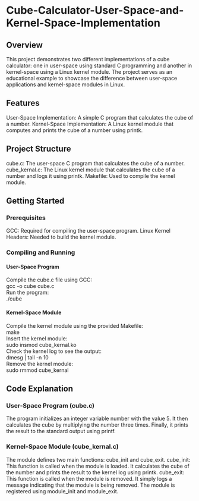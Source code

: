 # Cube-Calculator-User-Space-and-Kernel-Space-Implementation

## Overview
This project demonstrates two different implementations of a cube calculator: one in user-space using standard C programming and another in kernel-space using a Linux kernel module. The project serves as an educational example to showcase the difference between user-space applications and kernel-space modules in Linux.

## Features
User-Space Implementation: A simple C program that calculates the cube of a number.
Kernel-Space Implementation: A Linux kernel module that computes and prints the cube of a number using printk.

## Project Structure
cube.c: The user-space C program that calculates the cube of a number.
cube_kernal.c: The Linux kernel module that calculates the cube of a number and logs it using printk.
Makefile: Used to compile the kernel module.

## Getting Started
### Prerequisites
GCC: Required for compiling the user-space program.
Linux Kernel Headers: Needed to build the kernel module.
### Compiling and Running
#### User-Space Program
Compile the cube.c file using GCC:  
gcc -o cube cube.c  
Run the program:  
./cube  
#### Kernel-Space Module
Compile the kernel module using the provided Makefile:  
make  
Insert the kernel module:  
sudo insmod cube_kernal.ko  
Check the kernel log to see the output:  
dmesg | tail -n 10  
Remove the kernel module:  
sudo rmmod cube_kernal  

## Code Explanation
### User-Space Program (cube.c)
The program initializes an integer variable number with the value 5.
It then calculates the cube by multiplying the number three times.
Finally, it prints the result to the standard output using printf.
### Kernel-Space Module (cube_kernal.c)
The module defines two main functions: cube_init and cube_exit.
cube_init: This function is called when the module is loaded. It calculates the cube of the number and prints the result to the kernel log using printk.
cube_exit: This function is called when the module is removed. It simply logs a message indicating that the module is being removed.
The module is registered using module_init and module_exit.
